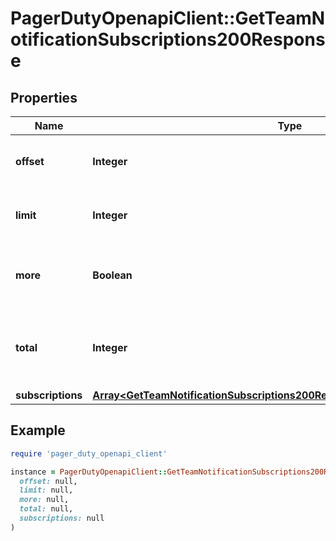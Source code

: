 # PagerDutyOpenapiClient::GetTeamNotificationSubscriptions200Response

## Properties

| Name | Type | Description | Notes |
| ---- | ---- | ----------- | ----- |
| **offset** | **Integer** | Echoes offset pagination property. | [optional][readonly] |
| **limit** | **Integer** | Echoes limit pagination property. | [optional][readonly] |
| **more** | **Boolean** | Indicates if there are additional records to return | [optional][readonly] |
| **total** | **Integer** | The total number of records matching the given query. | [optional][readonly] |
| **subscriptions** | [**Array&lt;GetTeamNotificationSubscriptions200ResponseAllOfSubscriptionsInner&gt;**](GetTeamNotificationSubscriptions200ResponseAllOfSubscriptionsInner.md) |  |  |

## Example

```ruby
require 'pager_duty_openapi_client'

instance = PagerDutyOpenapiClient::GetTeamNotificationSubscriptions200Response.new(
  offset: null,
  limit: null,
  more: null,
  total: null,
  subscriptions: null
)
```

